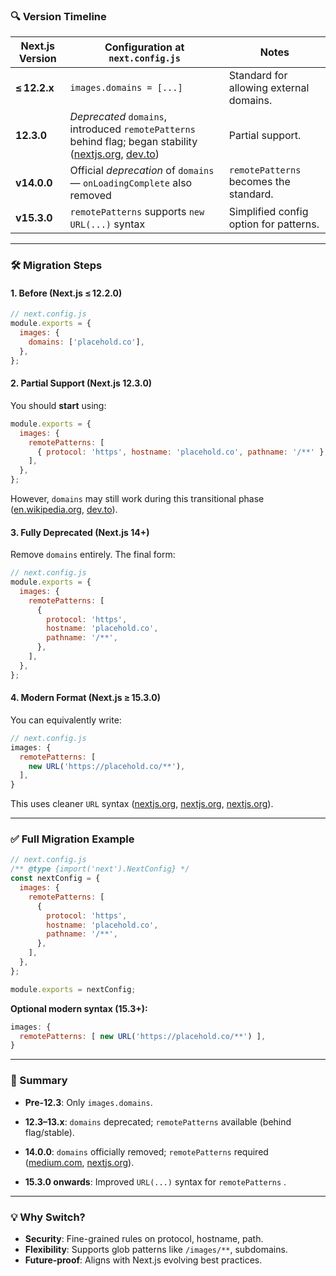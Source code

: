 
### 🔍 Version Timeline

| Next.js Version | Configuration at `next.config.js`                                                                                                                                                                                                                                                                                                                                                                       | Notes                                   |
| --------------- | ------------------------------------------------------------------------------------------------------------------------------------------------------------------------------------------------------------------------------------------------------------------------------------------------------------------------------------------------------------------------------------------------------- | --------------------------------------- |
| **≤ 12.2.x**    | `images.domains = [...]`                                                                                                                                                                                                                                                                                                                                                                                | Standard for allowing external domains. |
| **12.3.0**      | _Deprecated_ `domains`, introduced `remotePatterns` behind flag; began stability ([nextjs.org](https://nextjs.org/docs/14/pages/api-reference/components/image?utm_source=chatgpt.com "Components: <Image> \| Next.js"), [dev.to](https://dev.to/joodi/the-imagesdomains-configuration-is-deprecated-34fl?utm_source=chatgpt.com "The \"images.domains\" Configuration is Deprecated - DEV Community")) | Partial support.                        |
| **v14.0.0**     | Official _deprecation_ of `domains` — `onLoadingComplete` also removed                                                                                                                                                                                                                                                                                                                                  | `remotePatterns` becomes the standard.  |
| **v15.3.0**     | `remotePatterns` supports `new URL(...)` syntax                                                                                                                                                                                                                                                                                                                                                         | Simplified config option for patterns.  |

---

### 🛠 Migration Steps

#### 1. **Before (Next.js ≤ 12.2.0)**

```js
// next.config.js
module.exports = {
  images: {
    domains: ['placehold.co'],
  },
};
```

#### 2. **Partial Support (Next.js 12.3.0)**

You should **start** using:

```js
module.exports = {
  images: {
    remotePatterns: [
      { protocol: 'https', hostname: 'placehold.co', pathname: '/**' },
    ],
  },
};
```

However, `domains` may still work during this transitional phase ([en.wikipedia.org](https://en.wikipedia.org/wiki/Next.js?utm_source=chatgpt.com "Next.js"), [dev.to](https://dev.to/joodi/the-imagesdomains-configuration-is-deprecated-34fl?utm_source=chatgpt.com "The \"images.domains\" Configuration is Deprecated - DEV Community")).

#### 3. **Fully Deprecated (Next.js 14+)**

Remove `domains` entirely. The final form:

```js
// next.config.js
module.exports = {
  images: {
    remotePatterns: [
      {
        protocol: 'https',
        hostname: 'placehold.co',
        pathname: '/**',
      },
    ],
  },
};
```

#### 4. **Modern Format (Next.js ≥ 15.3.0)**

You can equivalently write:

```js
// next.config.js
images: {
  remotePatterns: [
    new URL('https://placehold.co/**'),
  ],
}
```

This uses cleaner `URL` syntax ([nextjs.org](https://nextjs.org/docs/pages/api-reference/components/image-legacy?utm_source=chatgpt.com "Components: Image (Legacy) - Next.js"), [nextjs.org](https://nextjs.org/docs/pages/api-reference/components/image?utm_source=chatgpt.com "Components: Image | Next.js"), [nextjs.org](https://nextjs.org/docs/14/pages/api-reference/components/image?utm_source=chatgpt.com "Components: <Image> | Next.js")).

---

### ✅ Full Migration Example

```js
// next.config.js
/** @type {import('next').NextConfig} */
const nextConfig = {
  images: {
    remotePatterns: [
      {
        protocol: 'https',
        hostname: 'placehold.co',
        pathname: '/**',
      },
    ],
  },
};

module.exports = nextConfig;
```

**Optional modern syntax (15.3+):**

```js
images: {
  remotePatterns: [ new URL('https://placehold.co/**') ],
}
```

---

### 📌 Summary

- **Pre‑12.3**: Only `images.domains`.
    
- **12.3–13.x**: `domains` deprecated; `remotePatterns` available (behind flag/stable).
    
- **14.0.0**: `domains` officially removed; `remotePatterns` required ([medium.com](https://medium.com/%40andipyk/handling-external-images-in-next-js-remotepatterns-vs-domains-versions-15-3-vs-12-3-06e9c0fe6409?utm_source=chatgpt.com "Handling External Images in Next.js: remotePatterns vs. domains ..."), [nextjs.org](https://nextjs.org/docs/14/pages/api-reference/components/image?utm_source=chatgpt.com "Components: <Image> | Next.js")).
    
- **15.3.0 onwards**: Improved `URL(...)` syntax for `remotePatterns` .
    

---

### 💡 Why Switch?

- **Security**: Fine-grained rules on protocol, hostname, path.
- **Flexibility**: Supports glob patterns like `/images/**`, subdomains.
- **Future‑proof**: Aligns with Next.js evolving best practices.
